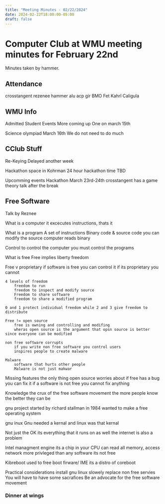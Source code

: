 ```yaml
---
title: "Meeting Minutes - 02/22/2024"
date: 2024-02-22T18:00:00-05:00
draft: false
---
```


# Computer Club at WMU meeting minutes for February 22nd
Minutes taken by hammer. 

## Attendance
crosstangent
rezenee
hammer
alu
acp
gir
BMO 
Fet
Kahrl
Caligula


## WMU Info
Admitted Student Events
    More coming up
    One on march 15th

Science olympiad
    March 16th
    We do not need to do much
    
## CClub Stuff
Re-Keying
    Delayed another week

Hackathon
    space in Kohrman 
    24 hour hackathon 
    time TBD

Upcomming events
    Hackathon March 23rd-24th
    crosstangent has a game theory talk after the break

## Free Software
Talk by Reznee

What is a computer
    it excecutes instructions, thats it

What is a program
    A set of instructions 
    Binary code & source code
    you can modify the source
    computer reads binary

Control
    to control the computer you must control the programs 

What is free
    Free implies liberty freedom

Free v proprietary
    if software is free you can control it
    if its proprietary you cannot

    4 levels of freedom
        freedom to run 
        freedom to inspect and modify source 
        Freedom to share software
        freedom to share a modified program 
    
    0 and 1 protect individual freedom while 2 and 3 give freedom to distribute

    Free != open source
        free is owning and controlling and modifing 
        wheras open source is the argument that opsn source is better since everyone can be modified 
    
    non free software corrupts
        if you write non free software you control users
        inspires people to create malware
    
    Malware
        software that hurts other people 
        Malware is not just makwar

Missing features
    the only thing open source worries about 
    if free has a bug you can fix it
    if a software is not free you cannot fix anything 


Knowledge
    the crux of the free software movement
    the more people know the better they can be

gnu
    project started by richard stallman in 1984
    wanted to make a free operating system

gnu inux
    Gnu needed a kernal and linux was that kernal

Not just the OK
    its everything that it runs on as well
    the internet is also a problem

Intel managment engine
    its a chip in your CPU
    can read all memory, access network
    more privleged than any software
    its not free

Kibreboot
    used to free boot firware/ IME
    its a distro of coreboot

Practical considerations
    install gnu linux
    slowely replace non free servies
    You will have to have some sacrafices
    Be an advocate for the free software movement 


### Dinner at wings


